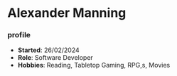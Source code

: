 # Alexander Manning

### profile
- **Started**: 26/02/2024
- **Role**: Software Developer
- **Hobbies**: Reading, Tabletop Gaming, RPG,s, Movies